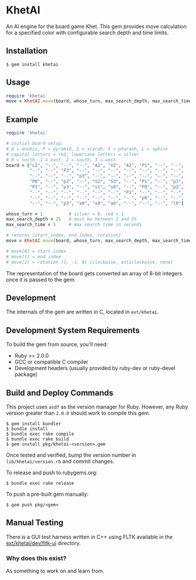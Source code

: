 # KhetAI

An AI engine for the board game Khet. This gem provides move calculation for a specified color with configurable search depth and time limits.

## Installation

    $ gem install khetai

## Usage
```ruby
require 'khetai'
move = KhetAI.move(board, whose_turn, max_search_depth, max_search_time)
```

## Example
```ruby
require 'khetai'

# initial board setup:
# A = anubis, P = pyramid, S = scarab, X = pharaoh, L = sphinx
# capital letters = red, lowercase letters = silver
# 0 = north, 1 = east, 2 = south, 3 = west
board = ["L2", "--", "--", "--", "A2", "X2", "A2", "P1", "--", "--",
         "--", "--", "P2", "--", "--", "--", "--", "--", "--", "--",
         "--", "--", "--", "p3", "--", "--", "--", "--", "--", "--",
         "P0", "--", "p2", "--", "S2", "S3", "--", "P1", "--", "p3",
         "P1", "--", "p3", "--", "s1", "s0", "--", "P0", "--", "p2",
         "--", "--", "--", "--", "--", "--", "P1", "--", "--", "--",
         "--", "--", "--", "--", "--", "--", "--", "p0", "--", "--",
         "--", "--", "p3", "a0", "x0", "a0", "--", "--", "--", "l0"]

whose_turn = 1          # silver = 0, red = 1
max_search_depth = 25   # must be between 2 and 25
max_search_time = 5     # max search time in seconds

# returns [start_index, end_index, rotation]
move = KhetAI.move(board, whose_turn, max_search_depth, max_search_time)

# move[0] = start index
# move[1] = end index
# move[2] = rotation (1, -1, 0) (clockwise, anticlockwise, none)
```

The representation of the board gets converted an array of 8-bit integers once it is passed to the gem.

## Development

The internals of the gem are written in C, located in `ext/khetai`.

## Development System Requirements

To build the gem from source, you'll need:
- Ruby >= 2.0.0
- GCC or compatible C compiler
- Development headers (usually provided by ruby-dev or ruby-devel package)

## Build and Deploy Commands

This project uses `asdf` as the version manager for Ruby. However, any Ruby version greater than `2.0.0` should work to compile this gem.

    $ gem install bundler
    $ bundle install
    $ bundle exec rake compile
    $ bundle exec rake build
    $ gem install pkg/khetai-<version>.gem

Once tested and verified, bump the version number in `lib/khetai/version.rb` and commit changes.

To release and push to rubygems.org:

    $ bundle exec rake release

To push a pre-built gem manually:

    $ gem push pkg/<gem>

## Manual Testing

There is a GUI test harness written in C++ using FLTK available in the [ext/khetai/dev/fltk-ui](/ext/khetai/dev/fltk-ui) directory.

### Why does this exist?

As something to work on and learn from.